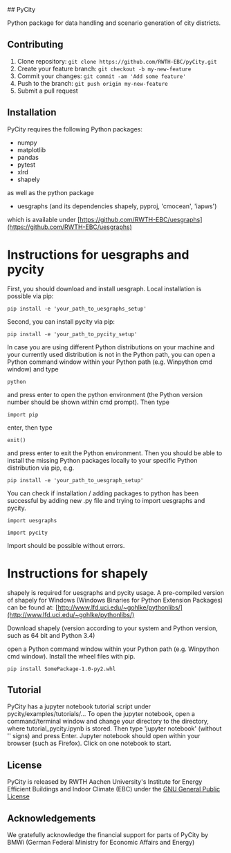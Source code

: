 <snippet>
  <content>
## PyCity

Python package for data handling and scenario generation of city districts.

## Contributing

1. Clone repository: `git clone https://github.com/RWTH-EBC/pyCity.git`
2. Create your feature branch: `git checkout -b my-new-feature`
3. Commit your changes: `git commit -am 'Add some feature'`
4. Push to the branch: `git push origin my-new-feature`
5. Submit a pull request

## Installation

PyCity requires the following Python packages:
- numpy
- matplotlib
- pandas
- pytest
- xlrd
- shapely

as well as the python package

- uesgraphs (and its dependencies shapely, pyproj, 'cmocean', 'iapws')

which is available under [https://github.com/RWTH-EBC/uesgraphs](https://github.com/RWTH-EBC/uesgraphs)

# Instructions for uesgraphs and pycity

First, you should download and install uesgraph. Local installation is possible via pip:

`pip install -e 'your_path_to_uesgraphs_setup'`

Second, you can install pycity via pip:

`pip install -e 'your_path_to_pycity_setup'`

In case you are using different Python distributions on your machine and your currently used distribution is not in the Python path, 
you can open a Python command window within your Python path (e.g. Winpython cmd window) and type

`python`

and press enter to open the python environment (the Python version number should be shown within cmd prompt).
Then type

`import pip`

enter, then type

`exit()`

and press enter to exit the Python environment. Then you should be able to install the missing Python packages locally to your specific Python distribution
via pip, e.g.

`pip install -e 'your_path_to_uesgraph_setup'`

You can check if installation / adding packages to python has been successful
by adding new .py file and trying to import uesgraphs and pycity.

`import uesgraphs`

`import pycity`

Import should be possible without errors.

# Instructions for shapely

shapely is required for uesgraphs and pycity usage. A pre-compiled version of shapely for Windows (Windows Binaries for Python Extension Packages) 
can be found at: [http://www.lfd.uci.edu/~gohlke/pythonlibs/](http://www.lfd.uci.edu/~gohlke/pythonlibs/)

Download shapely (version according to your system and Python version, such as 64 bit and Python 3.4)

open a Python command window within your Python path (e.g. Winpython cmd window).
Install the wheel files with pip. 

`pip install SomePackage-1.0-py2.whl`



## Tutorial

PyCity has a jupyter notebook tutorial script under pycity/examples/tutorials/... 
To open the jupyter notebook, open a command/terminal window and change your directory to the directory, 
where tutorial_pycity.ipynb is stored. Then type 'jupyter notebook' (without '' signs) and press Enter.
Jupyter notebook should open within your browser (such as Firefox). Click on one notebook to start.

## License

PyCity is released by RWTH Aachen University's Institute for Energy Efficient Buildings and Indoor Climate (EBC) 
under the [GNU General Public License](http://www.gnu.org/licenses/gpl.html)

## Acknowledgements

We gratefully acknowledge the financial support for parts of PyCity by BMWi (German Federal Ministry for Economic Affairs and Energy)

 </content>
</snippet>